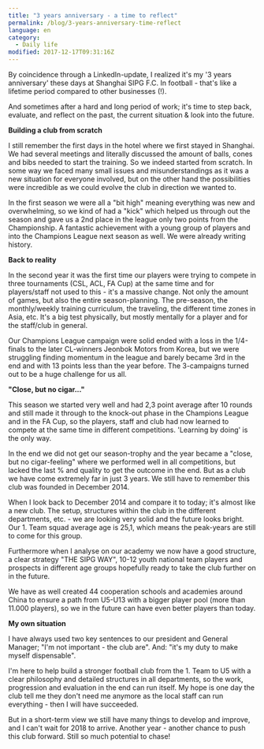 ```yaml
---
title: "3 years anniversary - a time to reflect"
permalink: /blog/3-years-anniversary-time-reflect
language: en
category:
  - Daily life
modified: 2017-12-17T09:31:16Z
---
```


By coincidence through a LinkedIn-update, I realized it's my '3 years anniversary' these days at Shanghai SIPG F.C. In football - that's like a lifetime period compared to other businesses (!).

And sometimes after a hard and long period of work; it's time to step back, evaluate, and reflect on the past, the current situation & look into the future.

  
**Building a club from scratch**

I still remember the first days in the hotel where we first stayed in Shanghai. We had several meetings and literally discussed the amount of balls, cones and bibs needed to start the training. So we indeed started from scratch. In some way we faced many small issues and misunderstandings as it was a new situation for everyone involved, but on the other hand the possibilities were incredible as we could evolve the club in direction we wanted to.

In the first season we were all a "bit high" meaning everything was new and overwhelming, so we kind of had a "kick" which helped us through out the season and gave us a 2nd place in the league only two points from the Championship. A fantastic achievement with a young group of players and into the Champions League next season as well. We were already writing history.

  
**Back to reality**

In the second year it was the first time our players were trying to compete in three tournaments (CSL, ACL, FA Cup) at the same time and for players/staff not used to this - it's a massive change. Not only the amount of games, but also the entire season-planning. The pre-season, the monthly/weekly training curriculum, the traveling, the different time zones in Asia, etc. It's a big test physically, but mostly mentally for a player and for the staff/club in general.

Our Champions League campaign were solid ended with a loss in the 1/4-finals to the later CL-winners Jeonbok Motors from Korea, but we were struggling finding momentum in the league and barely became 3rd in the end and with 13 points less than the year before. The 3-campaigns turned out to be a huge challenge for us all.

  
**"Close, but no cigar..."**

This season we started very well and had 2,3 point average after 10 rounds and still made it through to the knock-out phase in the Champions League and in the FA Cup, so the players, staff and club had now learned to compete at the same time in different competitions. 'Learning by doing' is the only way.

In the end we did not get our season-trophy and the year became a "close, but no cigar-feeling" where we performed well in all competitions, but lacked the last % and quality to get the outcome in the end. But as a club we have come extremely far in just 3 years. We still have to remember this club was founded in December 2014.

When I look back to December 2014 and compare it to today; it's almost like a new club. The setup, structures within the club in the different departments, etc. - we are looking very solid and the future looks bright. Our 1. Team squad average age is 25,1, which means the peak-years are still to come for this group.

Furthermore when I analyse on our academy we now have a good structure, a clear strategy "THE SIPG WAY", 10-12 youth national team players and prospects in different age groups hopefully ready to take the club further on in the future.

We have as well created 44 cooperation schools and academies around China to ensure a path from U5-U13 with a bigger player pool (more than 11.000 players), so we in the future can have even better players than today.

  
**My own situation**

I have always used two key sentences to our president and General Manager; "I'm not important - the club are". And: "it's my duty to make myself dispensable".

I'm here to help build a stronger football club from the 1. Team to U5 with a clear philosophy and detailed structures in all departments, so the work, progression and evaluation in the end can run itself. My hope is one day the club tell me they don't need me anymore as the local staff can run everything - then I will have succeeded.

But in a short-term view we still have many things to develop and improve, and I can't wait for 2018 to arrive. Another year - another chance to push this club forward. Still so much potential to chase!
